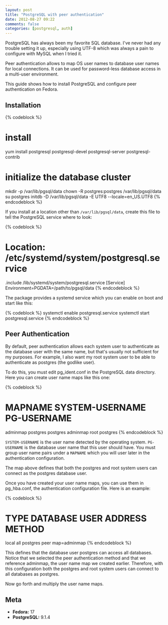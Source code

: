 ```yaml
---
layout: post
title: "PostgreSQL with peer authentication"
date: 2012-08-27 09:22
comments: false
categories: [postgresql, auth]
---
```


PostgreSQL has always been my favorite SQL database. I've never had any trouble setting it up, especially using UTF-8 which was always a pain to configure with MySQL when I tried it.

Peer authentication allows to map OS user names to database user names for local connections. It can be used for password-less database access in a multi-user environment.

This guide shows how to install PostgreSQL and configure peer authentication on Fedora.

<!--more-->

## Installation

{% codeblock %}
# install
yum install postgresql postgresql-devel postgresql-server postgresql-contrib
 
# initialize the database cluster
mkdir -p /var/lib/pgsql/data
chown -R postgres:postgres /var/lib/pgsql/data
su postgres
    initdb -D /var/lib/pgsql/data -E UTF8 --locale=en_US.UTF8
{% endcodeblock %}

If you install at a location other than `/var/lib/pgsql/data`, create this file to tell the PostgreSQL service where to look:

{% codeblock %}
# Location: /etc/systemd/system/postgresql.service
 
.include /lib/systemd/system/postgresql.service
[Service]
Environment=PGDATA=/path/to/pgsql/data
{% endcodeblock %}

The package provides a systemd service which you can enable on boot and start like this:

{% codeblock %}
systemctl enable postgresql.service
systemctl start postgresql.service
{% endcodeblock %}

## Peer Authentication

By default, peer authentication allows each system user to authenticate as the database user with the same name, but that's usually not sufficient for my purposes. For example, I also want my root system user to be able to authenticate as postgres (the godlike user).

To do this, you must edit pg_ident.conf in the PostgreSQL data directory. Here you can create user name maps like this one:

{% codeblock %}
# MAPNAME    SYSTEM-USERNAME  PG-USERNAME
  adminmap   postgres         postgres
  adminmap   root             postgres
{% endcodeblock %}

`SYSTEM-USERNAME` is the user name detected by the operating system. `PG-USERNAME` is the database user name that this user should have. You must group user name pairs under a `MAPNAME` which you will user later in the authentication configuration.

The map above defines that both the postgres and root system users can connect as the postgres database user.

Once you have created your user name maps, you can use them in pg_hba.conf, the authentication configuration file. Here is an example:

{% codeblock %}
# TYPE    DATABASE   USER       ADDRESS   METHOD
  local   all        postgres             peer     map=adminmap
{% endcodeblock %}

This defines that the database user postgres can access all databases. Notice that we selected the peer authentication method and that we reference adminmap, the user name map we created earlier. Therefore, with this configuration both the postgres and root system users can connect to all databases as postgres.

Now go forth and multiply the user name maps.

## Meta

* **Fedora:** 17
* **PostgreSQL:** 9.1.4
